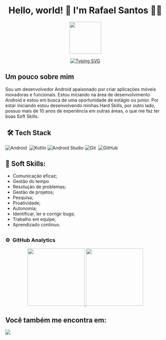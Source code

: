 <h1 align="center">Hello, world! 👋 I'm Rafael Santos 👨‍💻	 </h1> 

<p align="center">
  <img src="https://media.giphy.com/media/v1.Y2lkPTc5MGI3NjExcG5wYXVpcWQ5ZWl6cmY2aGJkbWt6NTRrNDViN3Axanp5cmYwMHR2cSZlcD12MV9pbnRlcm5hbF9naWZfYnlfaWQmY3Q9cw/sLoRDJqV5XoOScXOuH/giphy.gif" width="100">
</p>

<p align="center">
  <a href="https://git.io/typing-svg"><img src="https://readme-typing-svg.demolab.com?font=Fira+Code&weight=500&size=40&pause=1000&color=42F746&center=true&random=false&width=435&height=60&lines=Mobile+Developer;Android+%7C+Kotlin" alt="Typing SVG" /></a>
</p>

<h2> Um pouco sobre mim </h2>
  
  <div>
    Sou um desenvolvedor Android apaixonado por criar aplicações móveis inovadoras e funcionais. Estou iniciando na área de desenvolvimento Android e estou em busca de uma oportunidade de estágio ou junior. Por estar iniciando estou desenvolvendo minhas Hard Skills, por outro lado, possuo mais de 10 anos de experiência em outras áreas, o que me faz ter boas Soft Skills.
  </div>

##

<div>
   <h2>&nbsp;🛠 Tech Stack</h2>

  ![Android](https://img.shields.io/badge/Android-3DDC84?style=for-the-badge&logo=android&logoColor=white)&nbsp;
  ![Kotlin](https://img.shields.io/badge/kotlin-%237F52FF.svg?style=for-the-badge&logo=kotlin&logoColor=white)
  ![Android Studio](https://img.shields.io/badge/android%20studio-346ac1?style=for-the-badge&logo=android%20studio&logoColor=white)
  ![Git](https://img.shields.io/badge/git-%23F05033.svg?style=for-the-badge&logo=git&logoColor=white)&nbsp;
  ![GitHub](https://img.shields.io/badge/github-%23121011.svg?style=for-the-badge&logo=github&logoColor=white)

</div>

<div>
  
<h2>🎯 Soft Skills:</h2>

  - Comunicação eficaz;
  - Gestão do tempo
  - Resolução de problemas;
  - Gestão de projetos;
  - Pesquisa;
  - Proatividade;
  - Autonomia;
  - Identificar, ler e corrigir bugs;
  - Trabalho em equipe;
  - Aprendizado contínuo.
    
</div>

##

### ⚙️ &nbsp;GitHub Analytics

<div> 
  <p align="center">
  <a href="https://github.com/DevRafaSantos">
    <img height="180em" src="https://github-readme-stats-eight-theta.vercel.app/api?username=DevRafaSantos&show_icons=true&theme=merko&include_all_commits=true&count_private=true"/>
    <img height="180em" src="https://github-readme-stats-eight-theta.vercel.app/api/top-langs/?username=DevRafaSantos&layout=compact&langs_count=8&theme=merko&include_all_commits=true&count_private=true"/>
  </a>
  </p>
</div>

##

## Você também me encontra em:
<div> 
<a href="https://www.linkedin.com/in/rafael-santos-b856412b3/">
  <img src="https://img.shields.io/badge/linkedin-%230077B5.svg?style=for-the-badge&logo=linkedin&logoColor=white" /> 
</a>

</div>



  

          
          



